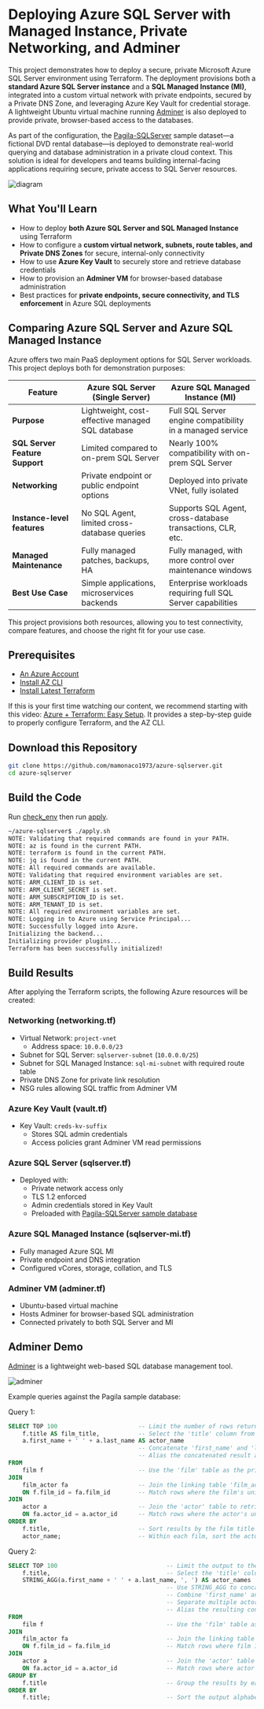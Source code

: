 # Deploying Azure SQL Server with Managed Instance, Private Networking, and Adminer

This project demonstrates how to deploy a secure, private Microsoft Azure SQL Server environment using Terraform. The deployment provisions both a **standard Azure SQL Server instance** and a **SQL Managed Instance (MI)**, integrated into a custom virtual network with private endpoints, secured by a Private DNS Zone, and leveraging Azure Key Vault for credential storage. A lightweight Ubuntu virtual machine running [Adminer](https://www.adminer.org/) is also deployed to provide private, browser-based access to the databases.

As part of the configuration, the [Pagila-SQLServer](https://github.com/mamonaco1973/pagila-sqlserver) sample dataset—a fictional DVD rental database—is deployed to demonstrate real-world querying and database administration in a private cloud context. This solution is ideal for developers and teams building internal-facing applications requiring secure, private access to SQL Server resources.

![diagram](azure-sqlserver.png)

## What You'll Learn

- How to deploy **both Azure SQL Server and SQL Managed Instance** using Terraform
- How to configure a **custom virtual network, subnets, route tables, and Private DNS Zones** for secure, internal-only connectivity
- How to use **Azure Key Vault** to securely store and retrieve database credentials
- How to provision an **Adminer VM** for browser-based database administration
- Best practices for **private endpoints, secure connectivity, and TLS enforcement** in Azure SQL deployments

## Comparing Azure SQL Server and Azure SQL Managed Instance

Azure offers two main PaaS deployment options for SQL Server workloads. This project deploys both for demonstration purposes:

| Feature                        | Azure SQL Server (Single Server)                                | Azure SQL Managed Instance (MI)                               |
|--------------------------------|-----------------------------------------------------------------|---------------------------------------------------------------|
| **Purpose**                    | Lightweight, cost-effective managed SQL database               | Full SQL Server engine compatibility in a managed service    |
| **SQL Server Feature Support** | Limited compared to on-prem SQL Server                         | Nearly 100% compatibility with on-prem SQL Server            |
| **Networking**                 | Private endpoint or public endpoint options                    | Deployed into private VNet, fully isolated                   |
| **Instance-level features**    | No SQL Agent, limited cross-database queries                   | Supports SQL Agent, cross-database transactions, CLR, etc.   |
| **Managed Maintenance**        | Fully managed patches, backups, HA                            | Fully managed, with more control over maintenance windows    |
| **Best Use Case**              | Simple applications, microservices backends                   | Enterprise workloads requiring full SQL Server capabilities  |

This project provisions both resources, allowing you to test connectivity, compare features, and choose the right fit for your use case.

## Prerequisites

* [An Azure Account](https://portal.azure.com/)
* [Install AZ CLI](https://learn.microsoft.com/en-us/cli/azure/install-azure-cli) 
* [Install Latest Terraform](https://developer.hashicorp.com/terraform/install)

If this is your first time watching our content, we recommend starting with this video: [Azure + Terraform: Easy Setup](https://youtu.be/j4aRjgH5H8Q). It provides a step-by-step guide to properly configure Terraform, and the AZ CLI.

## Download this Repository

```bash
git clone https://github.com/mamonaco1973/azure-sqlserver.git
cd azure-sqlserver
```

## Build the Code

Run [check_env](check_env.sh) then run [apply](apply.sh).

```bash
~/azure-sqlserver$ ./apply.sh
NOTE: Validating that required commands are found in your PATH.
NOTE: az is found in the current PATH.
NOTE: terraform is found in the current PATH.
NOTE: jq is found in the current PATH.
NOTE: All required commands are available.
NOTE: Validating that required environment variables are set.
NOTE: ARM_CLIENT_ID is set.
NOTE: ARM_CLIENT_SECRET is set.
NOTE: ARM_SUBSCRIPTION_ID is set.
NOTE: ARM_TENANT_ID is set.
NOTE: All required environment variables are set.
NOTE: Logging in to Azure using Service Principal...
NOTE: Successfully logged into Azure.
Initializing the backend...
Initializing provider plugins...
Terraform has been successfully initialized!
```

## Build Results

After applying the Terraform scripts, the following Azure resources will be created:

### Networking (networking.tf)
- Virtual Network: `project-vnet`  
  - Address space: `10.0.0.0/23`
- Subnet for SQL Server: `sqlserver-subnet` (`10.0.0.0/25`)
- Subnet for SQL Managed Instance: `sql-mi-subnet` with required route table
- Private DNS Zone for private link resolution
- NSG rules allowing SQL traffic from Adminer VM

### Azure Key Vault (vault.tf)
- Key Vault: `creds-kv-suffix`
  - Stores SQL admin credentials
  - Access policies grant Adminer VM read permissions

### Azure SQL Server (sqlserver.tf)
- Deployed with:
  - Private network access only
  - TLS 1.2 enforced
  - Admin credentials stored in Key Vault
  - Preloaded with [Pagila-SQLServer sample database](https://github.com/mamonaco1973/pagila-sqlserver)

### Azure SQL Managed Instance (sqlserver-mi.tf)
- Fully managed Azure SQL MI
- Private endpoint and DNS integration
- Configured vCores, storage, collation, and TLS

### Adminer VM (adminer.tf)
- Ubuntu-based virtual machine
- Hosts Adminer for browser-based SQL administration
- Connected privately to both SQL Server and MI

## Adminer Demo

[Adminer](https://www.adminer.org/) is a lightweight web-based SQL database management tool.

![adminer](adminer.png)

Example queries against the Pagila sample database:

Query 1:
```sql
SELECT TOP 100                       -- Limit the number of rows returned to 100
    f.title AS film_title,           -- Select the 'title' column from the 'film' table and rename it to 'film_title'
    a.first_name + ' ' + a.last_name AS actor_name 
                                     -- Concatenate 'first_name' and 'last_name' from the 'actor' table with a space
                                     -- Alias the concatenated result as 'actor_name' for readability
FROM
    film f                           -- Use the 'film' table as the primary dataset and alias it as 'f'
JOIN
    film_actor fa                    -- Join the linking table 'film_actor' that associates films with actors
    ON f.film_id = fa.film_id        -- Match rows where the film's unique ID equals the film_actor's film ID
JOIN
    actor a                          -- Join the 'actor' table to retrieve actor details
    ON fa.actor_id = a.actor_id      -- Match rows where the actor's unique ID equals the film_actor's actor ID
ORDER BY 
    f.title,                         -- Sort results by the film title in ascending alphabetical order
    actor_name;                      -- Within each film, sort the actor names alphabetically
```

Query 2:

```sql
SELECT TOP 100                               -- Limit the output to the first 100 rows returned
    f.title,                                 -- Select the 'title' column from the 'film' table
    STRING_AGG(a.first_name + ' ' + a.last_name, ', ') AS actor_names
                                             -- Use STRING_AGG to concatenate all actor names for each film
                                             -- Combine 'first_name' and 'last_name' separated by a space
                                             -- Separate multiple actor names in the aggregated string with a comma and a space
                                             -- Alias the resulting concatenated list as 'actor_names'
FROM
    film f                                   -- Use the 'film' table as the main dataset and alias it as 'f'
JOIN
    film_actor fa                            -- Join the linking table 'film_actor' to connect films and actors
    ON f.film_id = fa.film_id                -- Match rows where film IDs from both tables are equal
JOIN
    actor a                                  -- Join the 'actor' table to get actor details
    ON fa.actor_id = a.actor_id              -- Match rows where actor IDs from both tables are equal
GROUP BY
    f.title                                  -- Group the results by each film title so all associated actors are aggregated together
ORDER BY
    f.title;                                 -- Sort the output alphabetically by film title
```

